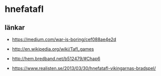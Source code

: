 
hnefatafl
=========

länkar
------

+ <https://medium.com/war-is-boring/cef088ae4e2d>

+ <http://en.wikipedia.org/wiki/Tafl_games>
+ <http://hem.bredband.net/b512479/#Chap6>
+ <https://www.realisten.se/2013/03/30/hnefatafl-vikingarnas-bradspel/>
